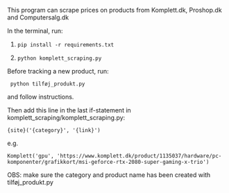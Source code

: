 This program can scrape prices on products from Komplett.dk, Proshop.dk and Computersalg.dk

In the terminal, run:
1.     pip install -r requirements.txt
2.     python komplett_scraping.py

Before tracking a new product, run:

     python tilføj_produkt.py
and follow instructions.

Then add this line in the last if-statement in komplett_scraping/komplett_scraping.py:

    {site}('{category}', '{link}')
e.g.

    Komplett('gpu', 'https://www.komplett.dk/product/1135037/hardware/pc-komponenter/grafikkort/msi-geforce-rtx-2080-super-gaming-x-trio')
OBS: make sure the category and product name has been created with tilføj_produkt.py
